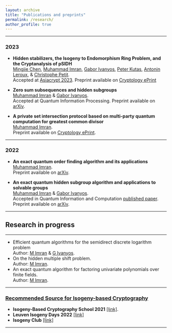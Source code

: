 ```yaml
---
layout: archive
title: "Publications and preprints"
permalink: /research/
author_profile: true
---
```


---
### 2023
* <b>Hidden stabilizers, the Isogeny to Endomorphism Ring Problem, and the Cryptanalysis of pSIDH</b>
<br>[Mingjie Chen](https://www.birmingham.ac.uk/staff/profiles/computer-science/research-fellow/chen-mingjie.aspx), [Muhammad Imran](https://muh-imran.github.io), [Gabor Ivanyos](http://old.sztaki.hu/~ivanyos/), [Peter Kutas](https://sites.google.com/view/peterkutas89/main-page?authuser=0), [Antonin Leroux](https://tonioecto.github.io/antoninleroux/), & [Christophe Petit](https://christophe.petit.web.ulb.be/index.html).
<br> Accepted at [Asiacrypt 2023](http://asiacrypt.iacr.org/2023/). Preprint available on [Cryptology ePrint](https://eprint.iacr.org/2023/779)


* <b>Zero sum subsequences and hidden subgroups</b>
<br>[Muhammad Imran](https://muh-imran.github.io) & [Gabor Ivanyos](http://old.sztaki.hu/~ivanyos/).
<br>Accepted at Quantum Information Processing. Preprint available on [arXiv](https://arxiv.org/abs/2304.08376).
  
* <b>A private set intersection protocol based on multi-party quantum computation for greatest common divisor</b>
<br>[Muhammad Imran](https://muh-imran.github.io).
<br>Preprint available on [Cryptology ePrint](https://eprint.iacr.org/2023/476).


---
### 2022
* <b>An exact quantum order finding algorithm and its applications</b>
<br>[Muhammad Imran](https://muh-imran.github.io).
<br>Preprint available on [arXiv](https://arxiv.org/abs/2205.04240).

* <b>An exact quantum hidden subgroup algorithm and applications to solvable groups</b>
<br>[Muhammad Imran](https://muh-imran.github.io) & [Gabor Ivanyos](http://old.sztaki.hu/~ivanyos/).
<br> Accepted in Quantum Information and Computation [published paper](https://doi.org/10.26421/QIC22.9-10-4). Preprint available on [arXiv](https://arxiv.org/abs/2202.04047).

---

## Research in progress

---
* Efficient quantum algorithms for the semidirect discrete logarithm problem
  <br>Author: [M Imran](https://muh-imran.github.io) & [G Ivanyos](http://old.sztaki.hu/~ivanyos/).
* On the hidden multiple shift problem.
 <br>Author: [M Imran](https://muh-imran.github.io).
* An exact quantum algorithm for factoring univariate polynomials over finite fields.
 <br> Author: [M Imran](https://muh-imran.github.io).


---
### <u>Recommended Source for Isogeny-based Cryptography</u>
* <b>Isogeny-Based Cryptography School 2021</b> [[link]](https://isogenyschool2020.co.uk/).
* <b>Leuven Isogeny Days 2022</b> [[link]](https://www.esat.kuleuven.be/cosic/projects/isocrypt/workshops/)
* <b>Isogeny Club</b> [[link]](https://isogeny.club)
 
---
